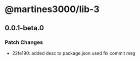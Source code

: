 # @martines3000/lib-3

## 0.0.1-beta.0

### Patch Changes

- 22fe190: added desc to package.json used fix commit msg
